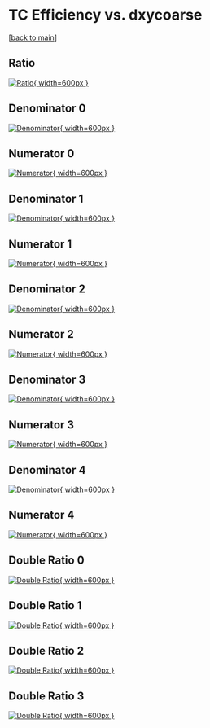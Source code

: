 # TC Efficiency vs. dxycoarse

[[back to main](./)]



## Ratio

[![Ratio](../mtv/var/TC_base_11_-1_eff_dxycoarse.png){ width=600px }](../mtv/var/TC_base_11_-1_eff_dxycoarse.pdf)

## Denominator 0

[![Denominator](../mtv/den/TC_base_11_-1_eff_dxycoarse_den0.png){ width=600px }](../mtv/den/TC_base_11_-1_eff_dxycoarse_den0.pdf)

## Numerator 0

[![Numerator](../mtv/num/TC_base_11_-1_eff_dxycoarse_num0.png){ width=600px }](../mtv/num/TC_base_11_-1_eff_dxycoarse_num0.pdf)

## Denominator 1

[![Denominator](../mtv/den/TC_base_11_-1_eff_dxycoarse_den1.png){ width=600px }](../mtv/den/TC_base_11_-1_eff_dxycoarse_den1.pdf)

## Numerator 1

[![Numerator](../mtv/num/TC_base_11_-1_eff_dxycoarse_num1.png){ width=600px }](../mtv/num/TC_base_11_-1_eff_dxycoarse_num1.pdf)

## Denominator 2

[![Denominator](../mtv/den/TC_base_11_-1_eff_dxycoarse_den2.png){ width=600px }](../mtv/den/TC_base_11_-1_eff_dxycoarse_den2.pdf)

## Numerator 2

[![Numerator](../mtv/num/TC_base_11_-1_eff_dxycoarse_num2.png){ width=600px }](../mtv/num/TC_base_11_-1_eff_dxycoarse_num2.pdf)

## Denominator 3

[![Denominator](../mtv/den/TC_base_11_-1_eff_dxycoarse_den3.png){ width=600px }](../mtv/den/TC_base_11_-1_eff_dxycoarse_den3.pdf)

## Numerator 3

[![Numerator](../mtv/num/TC_base_11_-1_eff_dxycoarse_num3.png){ width=600px }](../mtv/num/TC_base_11_-1_eff_dxycoarse_num3.pdf)

## Denominator 4

[![Denominator](../mtv/den/TC_base_11_-1_eff_dxycoarse_den4.png){ width=600px }](../mtv/den/TC_base_11_-1_eff_dxycoarse_den4.pdf)

## Numerator 4

[![Numerator](../mtv/num/TC_base_11_-1_eff_dxycoarse_num4.png){ width=600px }](../mtv/num/TC_base_11_-1_eff_dxycoarse_num4.pdf)

## Double Ratio 0

[![Double Ratio](../mtv/ratio/TC_base_11_-1_eff_dxycoarse_ratio0.png){ width=600px }](../mtv/ratio/TC_base_11_-1_eff_dxycoarse_ratio0.pdf)

## Double Ratio 1

[![Double Ratio](../mtv/ratio/TC_base_11_-1_eff_dxycoarse_ratio1.png){ width=600px }](../mtv/ratio/TC_base_11_-1_eff_dxycoarse_ratio1.pdf)

## Double Ratio 2

[![Double Ratio](../mtv/ratio/TC_base_11_-1_eff_dxycoarse_ratio2.png){ width=600px }](../mtv/ratio/TC_base_11_-1_eff_dxycoarse_ratio2.pdf)

## Double Ratio 3

[![Double Ratio](../mtv/ratio/TC_base_11_-1_eff_dxycoarse_ratio3.png){ width=600px }](../mtv/ratio/TC_base_11_-1_eff_dxycoarse_ratio3.pdf)

